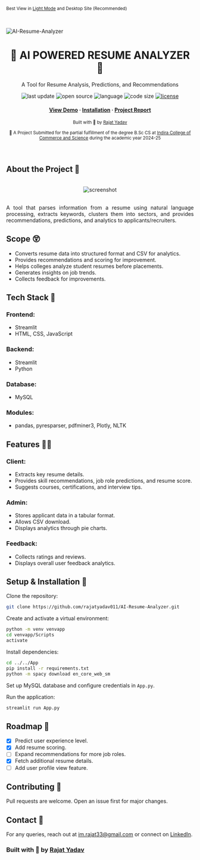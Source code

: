 <p><small>Best View in <a href="https://github.com/settings/appearance">Light Mode</a> and Desktop Site (Recommended)</small></p><br/>

![AI-Resume-Analyzer](https://socialify.git.ci/rajatyadav011/AI-Resume-Analyzer/image?description=1&descriptionEditable=Final%20Year%20Project%20at%20Indira%20College%20of%20Commerce%20and%20Science%20(2024%20-%2025)&font=Raleway&language=1&pattern=Plus&theme=Light)

<div align="center">
  <h1>🌴 AI POWERED RESUME ANALYZER 🌴</h1>
  <p>A Tool for Resume Analysis, Predictions, and Recommendations</p>
  
  <!-- Badges -->
  <p>
    <img src="https://img.shields.io/github/last-commit/rajatyadav011/AI-Resume-Analyzer" alt="last update" />
    <img src="https://badges.frapsoft.com/os/v2/open-source.svg?v=103" alt="open source" />
    <img src="https://img.shields.io/github/languages/top/rajatyadav011/AI-Resume-Analyzer?color=red" alt="language" />
    <img src="https://img.shields.io/github/languages/code-size/rajatyadav011/AI-Resume-Analyzer?color=informational" alt="code size" />
    <a href="https://github.com/rajatyadav011/AI-Resume-Analyzer/blob/main/LICENSE">
      <img src="https://img.shields.io/github/license/rajatyadav011/AI-Resume-Analyzer.svg?color=yellow" alt="license" />
    </a>
  </p>
  
  <!-- Links -->
  <h4>
    <a href="#preview-">View Demo</a>
    <span> · </span>
    <a href="#setup--installation-">Installation</a>
    <span> · </span>
    <a href="mailto:im.rajat33@gmail.com?subject=I%20Want%20The%20Project%20Report%20of%20AI-RESUME-ANALYZER&body=Here%20Are%20My%20Details">Project Report</a>
  </h4>
  <p>
    <small align="justify">
      Built with 🤍 by 
      <a href="https://github.com/rajatyadav011">Rajat Yadav</a>
    </small>
  </p>
  <small align="justify">🚀 A Project Submitted for the partial fulfillment of the degree B.Sc CS at 
    <a href="https://iccs.ac.in/">Indira College of Commerce and Science</a> during the academic year 2024-25
  </small>
</div><br/><br/>

## About the Project 🥱
<div align="center">
    <br/><img src="https://raw.githubusercontent.com/rajatyadav011/AI-Resume-Analyzer/main/screenshots/RESUME.png" alt="screenshot" /><br/><br/>
    <p align="justify"> 
      A tool that parses information from a resume using natural language processing, extracts keywords, clusters them into sectors, and provides recommendations, predictions, and analytics to applicants/recruiters.
    </p>
</div>

## Scope 😲
- Converts resume data into structured format and CSV for analytics.
- Provides recommendations and scoring for improvement.
- Helps colleges analyze student resumes before placements.
- Generates insights on job trends.
- Collects feedback for improvements.

## Tech Stack 🍻
### Frontend:
- Streamlit
- HTML, CSS, JavaScript

### Backend:
- Streamlit
- Python

### Database:
- MySQL

### Modules:
- pandas, pyresparser, pdfminer3, Plotly, NLTK

## Features 🤦‍♂️
### Client:
- Extracts key resume details.
- Provides skill recommendations, job role predictions, and resume score.
- Suggests courses, certifications, and interview tips.

### Admin:
- Stores applicant data in a tabular format.
- Allows CSV download.
- Displays analytics through pie charts.

### Feedback:
- Collects ratings and reviews.
- Displays overall user feedback analytics.

## Setup & Installation 👀
Clone the repository:
```bash
git clone https://github.com/rajatyadav011/AI-Resume-Analyzer.git
```

Create and activate a virtual environment:
```bash
python -m venv venvapp
cd venvapp/Scripts
activate
```

Install dependencies:
```bash
cd ../../App
pip install -r requirements.txt
python -m spacy download en_core_web_sm
```

Set up MySQL database and configure credentials in `App.py`.

Run the application:
```bash
streamlit run App.py
```

## Roadmap 🛵
- [x] Predict user experience level.
- [x] Add resume scoring.
- [ ] Expand recommendations for more job roles.
- [x] Fetch additional resume details.
- [ ] Add user profile view feature.

## Contributing 🤘
Pull requests are welcome. Open an issue first for major changes.

## Contact 📩
For any queries, reach out at [im.rajat33@gmail.com](mailto:im.rajat33@gmail.com) or connect on [LinkedIn](https://linkedin.com/in/rajatyadav011).

### Built with 🤍 by [Rajat Yadav](https://github.com/rajatyadav011)

